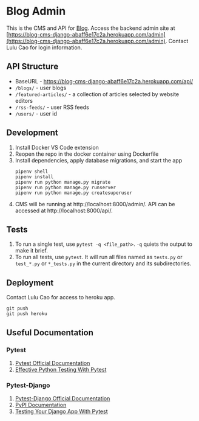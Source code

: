 # Blog Admin
This is the CMS and API for [Blog](https://github.com/lulu-cao/blog). Access the backend admin site at [https://blog-cms-django-abaff6e17c2a.herokuapp.com/admin](https://blog-cms-django-abaff6e17c2a.herokuapp.com/admin). Contact Lulu Cao for login information.

## API Structure
* BaseURL - https://blog-cms-django-abaff6e17c2a.herokuapp.com/api/
* `/blogs/` - user blogs
* `/featured-articles/` - a collection of articles selected by website editors
* `/rss-feeds/` - user RSS feeds
* `/users/` - user id

## Development
1. Install Docker VS Code extension
2. Reopen the repo in the docker container using Dockerfile
3. Install dependencies, apply database migrations, and start the app
    ```
    pipenv shell
    pipenv install
    pipenv run python manage.py migrate
    pipenv run python manage.py runserver
    pipenv run python manage.py createsuperuser
    ```
4. CMS will be running at http://localhost:8000/admin/. API can be accessed at http://localhost:8000/api/.

## Tests
1. To run a single test, use `pytest -q <file_path>`. `-q` quiets the output to make it brief. 
2. To run all tests, use `pytest`. It will run all files named as `tests.py` or `test_*.py` or `*_tests.py` in the current directory and its subdirectories.

## Deployment
Contact Lulu Cao for access to heroku app.
```
git push
git push heroku
```

## Useful Documentation
### Pytest
1. [Pytest Official Documentation](https://docs.pytest.org/en/stable/getting-started.html#get-started)
2. [Effective Python Testing With Pytest](https://realpython.com/pytest-python-testing/)

### Pytest-Django
1. [Pytest-Django Official Documentation](https://pytest-django.readthedocs.io/en/stable/)
2. [PyPI Documentation](https://pypi.org/project/pytest-django/)
3. [Testing Your Django App With Pytest](https://djangostars.com/blog/django-pytest-testing/)
